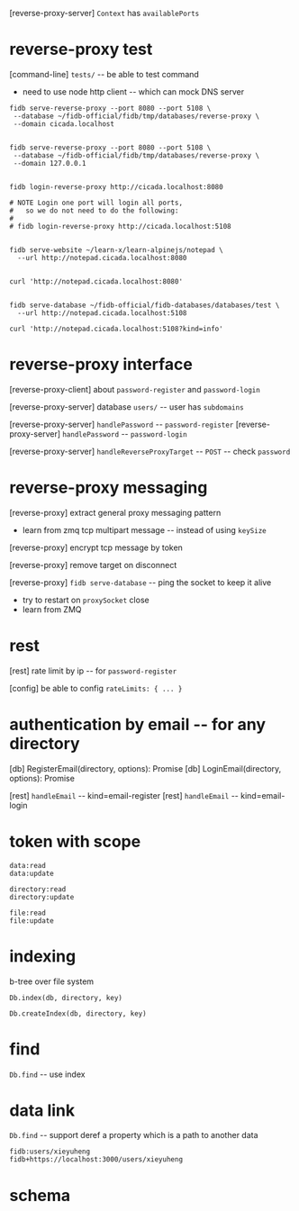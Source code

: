 [reverse-proxy-server] `Context` has `availablePorts`

# reverse-proxy test

[command-line] `tests/` -- be able to test command

- need to use node http client -- which can mock DNS server

```
fidb serve-reverse-proxy --port 8080 --port 5108 \
 --database ~/fidb-official/fidb/tmp/databases/reverse-proxy \
 --domain cicada.localhost


fidb serve-reverse-proxy --port 8080 --port 5108 \
 --database ~/fidb-official/fidb/tmp/databases/reverse-proxy \
 --domain 127.0.0.1


fidb login-reverse-proxy http://cicada.localhost:8080

# NOTE Login one port will login all ports,
#   so we do not need to do the following:
#
# fidb login-reverse-proxy http://cicada.localhost:5108


fidb serve-website ~/learn-x/learn-alpinejs/notepad \
  --url http://notepad.cicada.localhost:8080


curl 'http://notepad.cicada.localhost:8080'


fidb serve-database ~/fidb-official/fidb-databases/databases/test \
  --url http://notepad.cicada.localhost:5108

curl 'http://notepad.cicada.localhost:5108?kind=info'
```

# reverse-proxy interface

[reverse-proxy-client] about `password-register` and `password-login`

[reverse-proxy-server] database `users/` -- user has `subdomains`

[reverse-proxy-server] `handlePassword` -- `password-register`
[reverse-proxy-server] `handlePassword` -- `password-login`

[reverse-proxy-server] `handleReverseProxyTarget` -- `POST` -- check `password`

# reverse-proxy messaging

[reverse-proxy] extract general proxy messaging pattern

- learn from zmq tcp multipart message -- instead of using `keySize`

[reverse-proxy] encrypt tcp message by token

[reverse-proxy] remove target on disconnect

[reverse-proxy] `fidb serve-database` -- ping the socket to keep it alive

- try to restart on `proxySocket` close
- learn from ZMQ

# rest

[rest] rate limit by ip -- for `password-register`

[config] be able to config `rateLimits: { ... }`

# authentication by email -- for any directory

[db] RegisterEmail(directory, options): Promise<void>
[db] LoginEmail(directory, options): Promise<Token>

[rest] `handleEmail` -- kind=email-register
[rest] `handleEmail` -- kind=email-login

# token with scope

```
data:read
data:update

directory:read
directory:update

file:read
file:update
```

# indexing

b-tree over file system

`Db.index(db, directory, key)`

`Db.createIndex(db, directory, key)`

# find

`Db.find` -- use index

# data link

`Db.find` -- support deref a property which is a path to another data

```
fidb:users/xieyuheng
fidb+https://localhost:3000/users/xieyuheng
```

# schema
